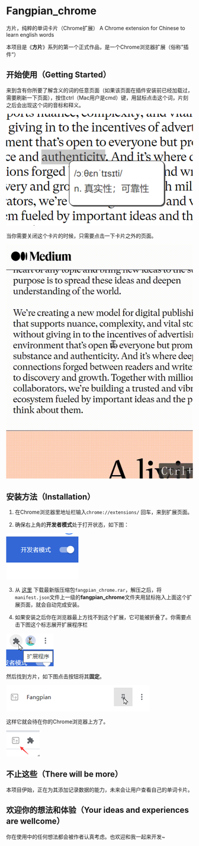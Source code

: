 # Fangpian_chrome
方片，纯粹的单词卡片（Chrome扩展） A Chrome extension for Chinese to learn english words



本项目是《**方片**》系列的第一个正式作品，是一个Chrome浏览器扩展（俗称”插件“）


## 开始使用（Getting Started）

来到含有你所要了解含义的词的任意页面（如果该页面在插件安装前已经加载过，需要刷新一下页面），按住ctrl（Mac用户是cmd）键，用鼠标点击这个词，片刻之后会出现这个词的音标和释义。

![image-20210720004931743](README.assets/image-20210720004931743.png)

当你需要关闭这个卡片的时候，只需要点击一下卡片之外的页面。

![20210720_005500](README.assets/20210720_005500.gif)


## 安装方法（Installation）

1. 在Chrome浏览器里地址栏输入`chrome://extensions/` 回车，来到扩展页面。

2. 确保右上角的**开发者模式**处于打开状态，如下图：

![image-20210720002121286](README.assets/image-20210720002121286.png)

3. 从 [这里](https://github.com/aiyamia/fangpian_chrome/releases) 下载最新版压缩包`fangpian_chrome.rar`，解压之后，将`manifest.json`文件上一级的**fangpian_chrome**文件夹用鼠标拖入上面这个扩展页面，就会自动完成安装。

4. 如果安装之后你在浏览器最上方找不到这个扩展，它可能被折叠了。你需要点击下图这个标志展开扩展程序栏

![image-20210720002911380](README.assets/image-20210720002911380.png)

然后找到方片，如下图点击按钮将其**固定**。

![image-20210720003053751](README.assets/image-20210720003053751.png)

这样它就会待在你的Chrome浏览器上方了。

![image-20210720004358789](README.assets/image-20210720004358789.png)


## 不止这些（There will be more）

本项目伊始，正在为其添加记录数据的能力，未来会让用户查看自己的单词卡片。



## 欢迎你的想法和体验（Your ideas and experiences are wellcome）

你在使用中的任何想法都会被作者认真考虑。也欢迎和我一起来开发~
